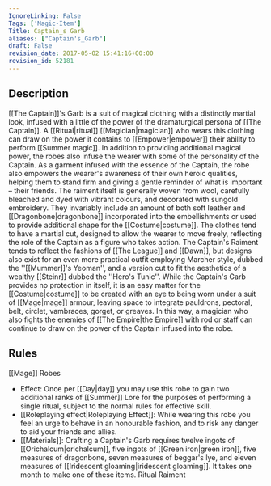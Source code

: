 ```yaml
---
IgnoreLinking: False
Tags: ['Magic-Item']
Title: Captain_s Garb
aliases: ["Captain's_Garb"]
draft: False
revision_date: 2017-05-02 15:41:16+00:00
revision_id: 52181
---
```


## Description
[[The Captain]]'s Garb is a suit of magical clothing with a distinctly martial look, infused with a little of the power of the dramaturgical persona of [[The Captain]]. A [[Ritual|ritual]] [[Magician|magician]] who wears this clothing can draw on the power it contains to [[Empower|empower]] their ability to perform [[Summer magic]]. In addition to providing additional magical power, the robes also infuse the wearer with some of the personality of the Captain.
As a garment infused with the essence of the Captain, the robe also empowers the wearer's awareness of their own heroic qualities, helping them to stand firm and giving a gentle reminder of what is important – their friends.
The raiment itself is generally woven from wool, carefully bleached and dyed with vibrant colours, and decorated with sungold embroidery. They invariably include an amount of both soft leather and [[Dragonbone|dragonbone]] incorporated into the embellishments or used to provide additional shape for the [[Costume|costume]]. The clothes tend to have a martial cut, designed to allow the wearer to move freely, reflecting the role of the Captain as a figure who takes action. The Captain's Raiment tends to reflect the fashions of [[The League]] and [[Dawn]], but designs also exist for an even more practical outfit employing Marcher style, dubbed the ''[[Mummer]]'s Yeoman'', and a version cut to fit the aesthetics of a wealthy [[Steinr]] dubbed the ''Hero's Tunic''.
While the Captain's Garb provides no protection in itself, it is an easy matter for the [[Costume|costume]] to be created with an eye to being worn under a suit of [[Mage|mage]] armour, leaving space to integrate pauldrons, pectoral, belt, circlet, vambraces, gorget, or greaves. In this way, a magician who also fights the enemies of [[The Empire|the Empire]] with rod or staff can continue to draw on the power of the Captain infused into the robe.
## Rules
[[Mage]] Robes
* Effect: Once per [[Day|day]] you may use this robe to gain two additional ranks of [[Summer]] Lore for the purposes of performing a single ritual, subject to the normal rules for effective skill.
* [[Roleplaying effect|Roleplaying Effect]]: While wearing this robe you feel an urge to behave in an honourable fashion, and to risk any danger to aid your friends and allies.
* [[Materials]]: Crafting a Captain's Garb requires twelve ingots of [[Orichalcum|orichalcum]], five ingots of [[Green iron|green iron]], five measures of dragonbone, seven measures of beggar's lye, and eleven measures of [[Iridescent gloaming|iridescent gloaming]]. It takes one month to make one of these items.
Ritual Raiment